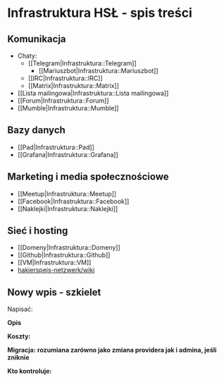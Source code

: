 # Infrastruktura HSŁ - spis treści

## Komunikacja

 * Chaty:
     * [[Telegram|Infrastruktura::Telegram]]
        * [[Mariuszbot|Infrastruktura::Mariuszbot]]
     * [[IRC|Infrastruktura::IRC]]
     * [[Matrix|Infrastruktura::Matrix]]
 * [[Lista mailingowa|Infrastruktura::Lista mailingowa]]
 * [[Forum|Infrastruktura::Forum]]
 * [[Mumble|Infrastruktura::Mumble]]

## Bazy danych

 * [[Pad|Infrastruktura::Pad]]
 * [[Grafana|Infrastruktura::Grafana]]

## Marketing i media społecznościowe

 * [[Meetup|Infrastruktura::Meetup]]
 * [[Facebook|Infrastruktura::Facebook]]
 * [[Naklejki|Infrastruktura::Naklejki]]

## Sieć i hosting

 * [[Domeny|Infrastruktura::Domeny]]
 * [[Github|Infrastruktura::Github]]
 * [[VM|Infrastruktura::VM]]
 * [hakierspejs-netzwerk/wiki](http://www.github.com/hakierspejs/hakierspejs-netzwerk/wiki)

## Nowy wpis - szkielet

Napisać:

**Opis**

**Koszty:**

**Migracja:** __rozumiana zarówno jako zmiana providera jak i admina, jeśli zniknie__

**Kto kontroluje:**


